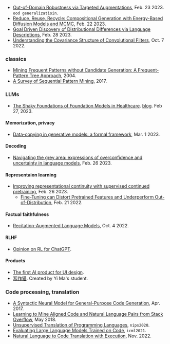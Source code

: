 
- [Out-of-Domain Robustness via Targeted Augmentations](https://arxiv.org/pdf/2302.11861.pdf), Feb. 23 2023. `ood generalizatioin`.
- [Reduce, Reuse, Recycle: Compositional Generation with Energy-Based Diffusion Models and MCMC](https://arxiv.org/abs/2302.11552), Feb. 22 2023.
- [Goal Driven Discovery of Distributional Differences via Language Descriptions](https://arxiv.org/pdf/2302.14233.pdf), Feb. 28 2023.
- [Understanding the Covariance Structure of Convolutional Filters](https://arxiv.org/abs/2210.03651), Oct. 7 2022.

### classics

- [Mining Frequent Patterns without Candidate Generation: A Frequent-Pattern Tree Approach](https://cs.nju.edu.cn/_upload/tpl/01/0b/267/template267/zhouzh.files/course/dm/reading/reading04/han_dmkd04.pdf), 2004.
- [A Survey of Sequential Pattern Mining](https://www.philippe-fournier-viger.com/dspr-paper5.pdf), 2017.

### LLMs

- [The Shaky Foundations of Foundation Models in Healthcare](https://twitter.com/katieelink/status/1633123165043048448). [blog](https://hai.stanford.edu/news/shaky-foundations-foundation-models-healthcare). Feb 27, 2023.

#### Memorization, privacy

- [Data-copying in generative models: a formal framework](https://arxiv.org/pdf/2302.13181.pdf), Mar. 1 2023.

#### Decoding

- [Navigating the grey area: expressions of overconfidence and uncertainty in language models](https://arxiv.org/pdf/2302.13439.pdf), Feb. 26 2023.

#### Representaion learning

- [Improving representational continuity with supervised continued pretraining](https://arxiv.org/pdf/2302.13289.pdf), Feb. 26 2023.
  - [Fine-Tuning can Distort Pretrained Features and Underperform Out-of-Distribution](https://arxiv.org/pdf/2202.10054.pdf), Feb. 21 2022.

#### Factual faithfulness

- [Recitation-Augmented Language Models](https://arxiv.org/abs/2210.01296), Oct. 4 2022.

#### RLHF

- [Opinion on RL for ChatGPT](https://twitter.com/zhengyaojiang/status/1630674348443934721).

#### Products

- [The first AI product for UI design](https://twitter.com/Saboo_Shubham_/status/1630617260749643777).
- [写作猫](https://xiezuocat.com/chat). Created by Yi Ma's student.

### Code processing, translation

- [A Syntactic Neural Model for General-Purpose Code Generation](https://arxiv.org/pdf/1704.01696.pdf), Apr. 2017.
- [Learning to Mine Aligned Code and Natural Language Pairs from Stack Overflow](https://arxiv.org/pdf/1805.08949.pdf), May 2018.
- [Unsupervised Translation of Programming Languages](https://arxiv.org/pdf/2006.03511.pdf), `nips2020`.
- [Evaluating Large Language Models Trained on Code](https://arxiv.org/pdf/2107.03374.pdf), `icml2021`.
- [Natural Language to Code Translation with Execution](https://arxiv.org/pdf/2204.11454.pdf), Nov. 2022.
